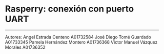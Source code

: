 # Rasperry: conexión con puerto UART
-----
Autores: 
    Angel Estrada Centeno A01732584
    José Diego Tomé Guardado A01733345 
    Pamela Hernández Montero A01736368 
    Victor Manuel Vázquez Morales A01736352
